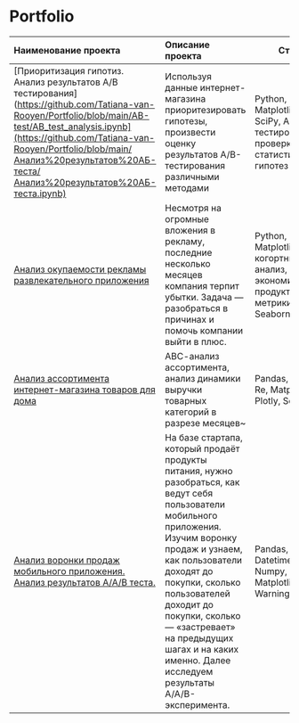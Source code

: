 # Portfolio

| Наименование проекта | Описание проекта  | Стек |
|:------------- |:---------------| -------------|
| [Приоритизация гипотиз. Анализ результатов А/В тестирования](https://github.com/Tatiana-van-Rooyen/Portfolio/blob/main/AB-test/AB_test_analysis.ipynb](https://github.com/Tatiana-van-Rooyen/Portfolio/blob/main/Анализ%20результатов%20АБ-теста/Анализ%20результатов%20АБ-теста.ipynb)|Используя данные интернет-магазина приоритезировать гипотезы, произвести оценку результатов A/B-тестирования различными методами| Python, Pandas, Matplotlib, SciPy, A/B-тестирование, проверка статистических гипотез       |
| [Анализ окупаемости рекламы развлекательного приложения](https://github.com/Tatiana-van-Rooyen/Portfolio/blob/main/Advert_and_LTV_analysis/Advert_and_LTV_analysis.ipynb)         | Несмотря на огромные вложения в рекламу, последние несколько месяцев компания терпит убытки. Задача — разобраться в причинах и помочь компании выйти в плюс.       | Python, Pandas, Matplotlib, когортный анализ, юнит-экономика, продуктовые метрики, Seaborn        |
| [Анализ ассортимента интернет-магазина товаров для дома](https://github.com/Tatiana-van-Rooyen/Portfolio/blob/main/E-com_sales_analysis/E-commerce_sales_analysis.ipynb)         | АВС-анализ ассортимента, анализ динамики выручки товарных категорий в разрезе месяцев~      | Pandas, Numpy, Re, Matplotlib, Plotly, SciPy         |
| [Анализ воронки продаж мобильного приложения. Анализ результатов А/А/В теста.](https://github.com/Tatiana-van-Rooyen/Portfolio/blob/main/Sales_funnel_analysis.%20AB_test/Sales_funnel_analysis.%20AB_test_analysis.ipynb)         | На базе стартапа, который продаёт продукты питания, нужно разобраться, как ведут себя пользователи мобильного приложения. Изучим воронку продаж и узнаем, как пользователи доходят до покупки, сколько пользователей доходит до покупки, сколько — «застревает» на предыдущих шагах и на каких именно. Далее исследуем результаты A/A/B-эксперимента.  | Pandas, Math, Datetime, Numpy, Scipy, Matplotlib, Warnings        |




